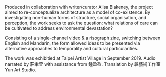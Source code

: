 Produced in collaboration with writer/curator Alisa Blakeney, the project aimed to re-conceptualize architecture as a model of co-existence. By investigating non-human forms of structure, social organisation, and perception, the work seeks to ask the question: what relations of care can be cultivated to address environmental devastation?

Consisting of a single-channel video & a risograph zine, switching between English and Mandarin, the form allowed ideas to be presented via alternative approaches to temporality and cultural particularities.

The work was exhibitied at Taipei Artist Village in September 2019. Audio narrated by 莊聿萱 with assistance from 鍾盈盈. Translation by 韞藝術工作室 Yun Art Studio.
